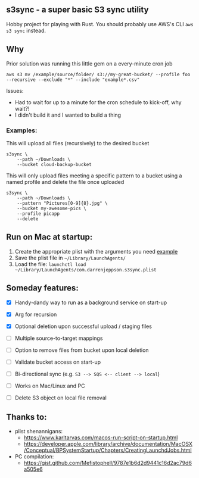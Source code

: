 ## s3sync - a super basic S3 sync utility
Hobby project for playing with Rust.  You should probably use AWS's CLI `aws s3 sync` instead.

## Why
Prior solution was running this little gem on a every-minute cron job
```
aws s3 mv /example/source/folder/ s3://my-great-bucket/ --profile foo --recursive --exclude "*" --include "example*.csv"
```

Issues:
* Had to wait for up to a minute for the cron schedule to kick-off, why wait?!
* I didn't build it and I wanted to build a thing


### Examples: 

This will upload all files (recursively) to the desired bucket
```
s3sync \
    --path ~/Downloads \
    --bucket cloud-backup-bucket
```

This will only upload files meeting a specific pattern to a bucket using a named profile and delete the file once uploaded
```
s3sync \
    --path ~/Downloads \
    --pattern "Pictures[0-9]{8}.jpg" \
    --bucket my-awesome-pics \
    --profile picapp 
    --delete
```

## Run on Mac at startup:
1. Create the appropriate plist with the arguments you need [example](com.darrenjeppson.s3sync.plist)
2. Save the plist file in `~/Library/LaunchAgents/`
3. Load the file: `launchctl load ~/Library/LaunchAgents/com.darrenjeppson.s3sync.plist`


## Someday features:
- [X] Handy-dandy way to run as a background service on start-up
- [x] Arg for recursion
- [x] Optional deletion upon successful upload / staging files
- [ ] Multiple source-to-target mappings
- [ ] Option to remove files from bucket upon local deletion
- [ ] Validate bucket access on start-up
- [ ] Bi-directional sync (e.g. `S3 --> SQS <-- client --> local`)
- [ ] Works on Mac/Linux and PC
- [ ] Delete S3 object on local file removal


## Thanks to:
* plist shenannigans:
  * https://www.karltarvas.com/macos-run-script-on-startup.html
  * https://developer.apple.com/library/archive/documentation/MacOSX/Conceptual/BPSystemStartup/Chapters/CreatingLaunchdJobs.html
* PC compilation:
  * https://gist.github.com/Mefistophell/9787e1b6d2d9441c16d2ac79d6a505e6
